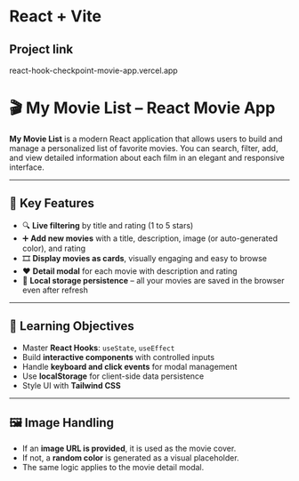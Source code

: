 # React + Vite

## Project link

react-hook-checkpoint-movie-app.vercel.app

# 🎬 My Movie List – React Movie App

**My Movie List** is a modern React application that allows users to build and manage a personalized list of favorite movies. You can search, filter, add, and view detailed information about each film in an elegant and responsive interface.

---

## 🚀 Key Features

- 🔍 **Live filtering** by title and rating (1 to 5 stars)
- ➕ **Add new movies** with a title, description, image (or auto-generated color), and rating
- 🎞️ **Display movies as cards**, visually engaging and easy to browse
- ❤️ **Detail modal** for each movie with description and rating
- 💾 **Local storage persistence** – all your movies are saved in the browser even after refresh

---

## 🧠 Learning Objectives

- Master **React Hooks**: `useState`, `useEffect`
- Build **interactive components** with controlled inputs
- Handle **keyboard and click events** for modal management
- Use **localStorage** for client-side data persistence
- Style UI with **Tailwind CSS**

---

## 🖼️ Image Handling

- If an **image URL is provided**, it is used as the movie cover.
- If not, a **random color** is generated as a visual placeholder.
- The same logic applies to the movie detail modal.

